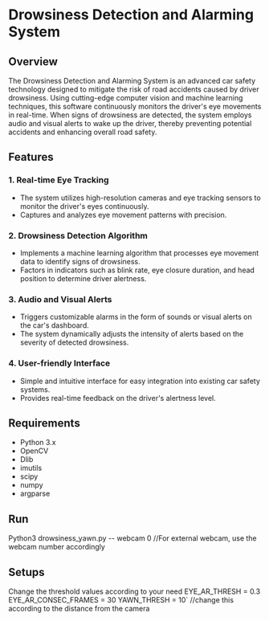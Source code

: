 # Drowsiness Detection and Alarming System

## Overview
The Drowsiness Detection and Alarming System is an advanced car safety technology designed to mitigate the risk of road accidents caused by driver drowsiness. Using cutting-edge computer vision and machine learning techniques, this software continuously monitors the driver's eye movements in real-time. When signs of drowsiness are detected, the system employs audio and visual alerts to wake up the driver, thereby preventing potential accidents and enhancing overall road safety.

## Features

### 1. Real-time Eye Tracking
   - The system utilizes high-resolution cameras and eye tracking sensors to monitor the driver's eyes continuously.
   - Captures and analyzes eye movement patterns with precision.

### 2. Drowsiness Detection Algorithm
   - Implements a machine learning algorithm that processes eye movement data to identify signs of drowsiness.
   - Factors in indicators such as blink rate, eye closure duration, and head position to determine driver alertness.

### 3. Audio and Visual Alerts
   - Triggers customizable alarms in the form of sounds or visual alerts on the car's dashboard.
   - The system dynamically adjusts the intensity of alerts based on the severity of detected drowsiness.

### 4. User-friendly Interface
   - Simple and intuitive interface for easy integration into existing car safety systems.
   - Provides real-time feedback on the driver's alertness level.

## Requirements

- Python 3.x
- OpenCV
- Dlib
- imutils
- scipy
- numpy
- argparse

## Run 
Python3 drowsiness_yawn.py -- webcam 0		//For external webcam, use the webcam number accordingly

## Setups
Change the threshold values according to your need
EYE_AR_THRESH = 0.3
EYE_AR_CONSEC_FRAMES = 30
YAWN_THRESH = 10`	//change this according to the distance from the camera














